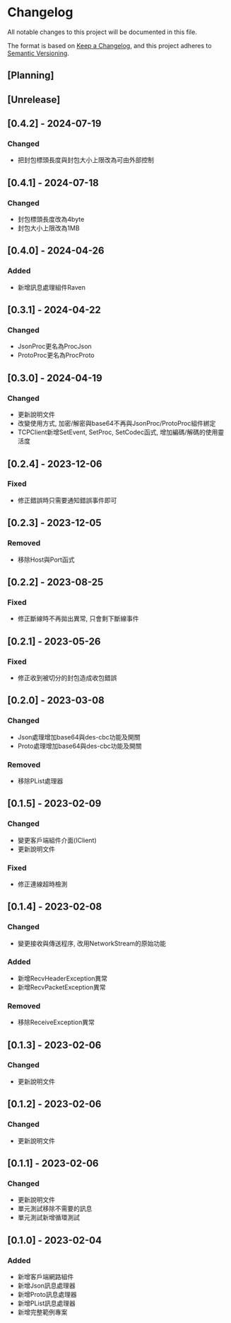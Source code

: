 # Changelog
All notable changes to this project will be documented in this file.

The format is based on [Keep a Changelog](https://keepachangelog.com/en/1.0.0/),
and this project adheres to [Semantic Versioning](https://semver.org/spec/v2.0.0.html).

## [Planning]

## [Unrelease]

## [0.4.2] - 2024-07-19
### Changed
- 把封包標頭長度與封包大小上限改為可由外部控制

## [0.4.1] - 2024-07-18
### Changed
- 封包標頭長度改為4byte
- 封包大小上限改為1MB

## [0.4.0] - 2024-04-26
### Added
- 新增訊息處理組件Raven

## [0.3.1] - 2024-04-22
### Changed
- JsonProc更名為ProcJson
- ProtoProc更名為ProcProto

## [0.3.0] - 2024-04-19
### Changed
- 更新說明文件
- 改變使用方式, 加密/解密與base64不再與JsonProc/ProtoProc組件綁定
- TCPClient新增SetEvent, SetProc, SetCodec函式, 增加編碼/解碼的使用靈活度

## [0.2.4] - 2023-12-06
### Fixed
- 修正錯誤時只需要通知錯誤事件即可

## [0.2.3] - 2023-12-05
### Removed
- 移除Host與Port函式

## [0.2.2] - 2023-08-25
### Fixed
- 修正斷線時不再拋出異常, 只會剩下斷線事件

## [0.2.1] - 2023-05-26
### Fixed
- 修正收到被切分的封包造成收包錯誤

## [0.2.0] - 2023-03-08
### Changed
- Json處理增加base64與des-cbc功能及開關
- Proto處理增加base64與des-cbc功能及開關
### Removed
- 移除PList處理器

## [0.1.5] - 2023-02-09
### Changed
- 變更客戶端組件介面(IClient)
- 更新說明文件
### Fixed
- 修正連線超時檢測

## [0.1.4] - 2023-02-08
### Changed
- 變更接收與傳送程序, 改用NetworkStream的原始功能
### Added
- 新增RecvHeaderException異常
- 新增RecvPacketException異常
### Removed
- 移除ReceiveException異常

## [0.1.3] - 2023-02-06
### Changed
- 更新說明文件

## [0.1.2] - 2023-02-06
### Changed
- 更新說明文件

## [0.1.1] - 2023-02-06
### Changed
- 更新說明文件
- 單元測試移除不需要的訊息
- 單元測試新增循環測試

## [0.1.0] - 2023-02-04
### Added
- 新增客戶端網路組件
- 新增Json訊息處理器
- 新增Proto訊息處理器
- 新增PList訊息處理器
- 新增完整範例專案